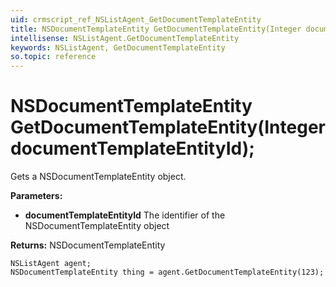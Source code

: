 ```yaml
---
uid: crmscript_ref_NSListAgent_GetDocumentTemplateEntity
title: NSDocumentTemplateEntity GetDocumentTemplateEntity(Integer documentTemplateEntityId);
intellisense: NSListAgent.GetDocumentTemplateEntity
keywords: NSListAgent, GetDocumentTemplateEntity
so.topic: reference
---
```


# NSDocumentTemplateEntity GetDocumentTemplateEntity(Integer documentTemplateEntityId);

Gets a NSDocumentTemplateEntity object.

**Parameters:**
 - **documentTemplateEntityId** The identifier of the NSDocumentTemplateEntity object

**Returns:** NSDocumentTemplateEntity

```crmscript
NSListAgent agent;
NSDocumentTemplateEntity thing = agent.GetDocumentTemplateEntity(123);
```

